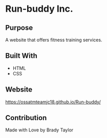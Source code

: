 # Run-buddy Inc.

## Purpose
A website that offers fitness training services.

## Built With
* HTML
* CSS

## Website
https://ossatmteamjc18.github.io/Run-buddy/

## Contribution
Made with Love by Brady Taylor
